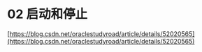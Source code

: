 # 02 启动和停止

[https://blog.csdn.net/oraclestudyroad/article/details/52020565](https://blog.csdn.net/oraclestudyroad/article/details/52020565)